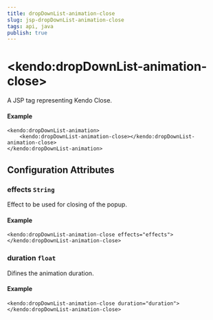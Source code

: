 ```yaml
---
title: dropDownList-animation-close
slug: jsp-dropDownList-animation-close
tags: api, java
publish: true
---
```


# \<kendo:dropDownList-animation-close\>
A JSP tag representing Kendo Close.

#### Example
    <kendo:dropDownList-animation>
        <kendo:dropDownList-animation-close></kendo:dropDownList-animation-close>
    </kendo:dropDownList-animation>


## Configuration Attributes


### effects `String`

Effect to be used for closing of the popup.

#### Example
    <kendo:dropDownList-animation-close effects="effects">
    </kendo:dropDownList-animation-close>



### duration `float`

Difines the animation duration.

#### Example
    <kendo:dropDownList-animation-close duration="duration">
    </kendo:dropDownList-animation-close>


